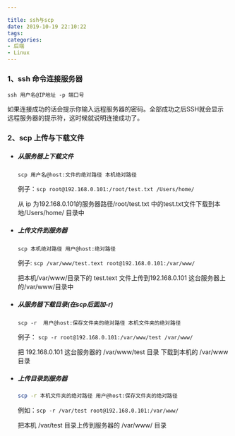 ```yaml
---

title: ssh与scp
date: 2019-10-19 22:10:22
tags:
categories:
- 后端
- Linux
---
```


### 1、ssh 命令连接服务器

```shell
ssh 用户名@IP地址 -p 端口号
```

如果连接成功的话会提示你输入远程服务器的密码。全部成功之后SSH就会显示远程服务器的提示符，这时候就说明连接成功了。

### 2、scp 上传与下载文件

- ##### 从服务器上下载文件

  ```shell
  scp 用户名@host:文件的绝对路径 本机绝对路径
  ```

  例子：`scp root@192.168.0.101:/root/test.txt /Users/home/`

  从 ip 为192.168.0.101的服务器路径/root/test.txt 中的test.txt文件下载到本地/Users/home/ 目录中

- ##### 上传文件到服务器

  ```shell
  scp 本机绝对路径 用户@host:绝对路径
  ```

  例子:	`scp /var/www/test.text root@192.168.0.101:/var/www/` 

  把本机/var/www/目录下的 test.text 文件上传到192.168.0.101 这台服务器上的/var/www/目录中

- ##### 从服务器下载目录(在scp后面加-r)

  ```shell
  scp -r  用户@host:保存文件夹的绝对路径 本机文件夹的绝对路径
  ```

  例子： `scp -r root@192.168.0.101:/var/www/test /var/www/`

  把 192.168.0.101 这台服务器的 /var/www/test 目录 下载到本机的 /var/www 目录

- ##### 上传目录到服务器

  ```bash
  scp -r 本机文件夹的绝对路径 用户@host:保存文件夹的绝对路径
  ```

  例如：`scp -r /var/test root@192.168.0.101:/var/www/ `

  把本机 /var/test 目录上传到服务器的 /var/www/ 目录

